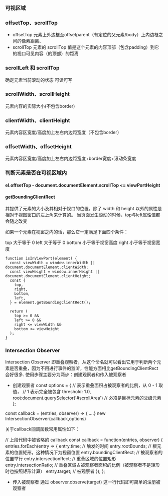 ### 可视区域


### offsetTop、scrollTop
- offsetTop
元素上外边框至offsetparent（有定位的父元素/body）上内边框之间的像素距离、
- scrollTop
元素的 scrollTop 值是这个元素的内容顶部（包含padding）到它的视口可见内容（的顶部）的距离

### scrollLeft 和 scrollTop 
确定元素当前滚动的状态
可读可写


### scrollWidth、scrollHeight
元素内容的实际大小(不包含border)

### clientWidth、clientHeight
元素内容区宽度/高度加上左右内边距宽度（不包含border）

### offsetWidth、offsetHeight
元素内容区宽度/高度加上左右内边距宽度+border宽度+滚动条宽度

### 判断元素是否在可视区域内

#### el.offsetTop - document.documentElement.scrollTop <= viewPortHeight

#### getBoundingClientRect
其提供了元素的大小及其相对于视口的位置。除了 width 和 height 以外的属性是相对于视图窗口的左上角来计算的。
当页面发生滚动的时候，top与left属性值都会随之改变

如果一个元素在视窗之内的话，那么它一定满足下面四个条件：

top 大于等于 0
left 大于等于 0
bottom 小于等于视窗高度
right 小于等于视窗宽度
```
function isInViewPort(element) {
  const viewWidth = window.innerWidth || document.documentElement.clientWidth;
  const viewHeight = window.innerHeight || document.documentElement.clientHeight;
  const {
    top,
    right,
    bottom,
    left,
  } = element.getBoundingClientRect();

  return (
    top >= 0 &&
    left >= 0 &&
    right <= viewWidth &&
    bottom <= viewHeight
  );
}
```
### Intersection Observer
Intersection Observer 即重叠观察者，从这个命名就可以看出它用于判断两个元素是否重叠，因为不用进行事件的监听，性能方面相比getBoundingClientRect 会好很多.
使用步骤主要分为两步：创建观察者和传入被观察者
- 创建观察者
const options = {
  // 表示重叠面积占被观察者的比例，从 0 - 1 取值，
  // 1 表示完全被包含
  threshold: 1.0, 
  root:document.querySelector('#scrollArea') // 必须是目标元素的父级元素
};

const callback = (entries, observer) => { ....}
new IntersectionObserver(callback,options)
<!-- 通过new IntersectionObserver创建了观察者 observer，传入的参数 callback 在重叠比例超过 threshold 时会被执行 -->

关于callback回调函数常用属性如下：

// 上段代码中被省略的 callback
const callback = function(entries, observer) { 
    entries.forEach(entry => {
        entry.time;               // 触发的时间
        entry.rootBounds;         // 根元素的位置矩形，这种情况下为视窗位置
        entry.boundingClientRect; // 被观察者的位置举行
        entry.intersectionRect;   // 重叠区域的位置矩形
        entry.intersectionRatio;  // 重叠区域占被观察者面积的比例（被观察者不是矩形时也按照矩形计算）
        entry.target;             // 被观察者
    });
};
- 传入被观察者
通过 observer.observe(target) 这一行代码即可简单的注册被观察者



